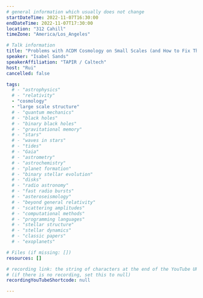```yaml
---
# general information which usually does not change
startDateTime: 2022-11-07T16:30:00
endDateTime: 2022-11-07T17:30:00
location: "312 Cahill"
timeZone: "America/Los_Angeles"

# Talk information
title: "Problems with ΛCDM Cosmology on Small Scales (and How to Fix Them)"
speaker: "Isabel Sands"
speakerAffiliation: "TAPIR / Caltech"
host: "Rui"
cancelled: false

tags:
  # - "astrophysics"
  # - "relativity"
  - "cosmology"
  - "large scale structure"
  # - "quantum mechanics"
  # - "black holes"
  # - "binary black holes"
  # - "gravitational memory"
  # - "stars"
  # - "waves in stars"
  # - "tides"
  # - "Gaia"
  # - "astrometry"
  # - "astrochemistry"
  # - "planet formation"
  # - "binary stellar evolution"
  # - "disks"
  # - "radio astronomy"
  # - "fast radio bursts"
  # - "asteroseismology"
  # - "beyond general relativity"
  # - "scattering amplitudes"
  # - "computational methods"
  # - "programming languages"
  # - "stellar structure"
  # - "stellar dynamics"
  # - "classic papers"
  # - "exoplanets"

# Files (if missing: [])
resources: []

# recording link: the string of characters at the end of the YouTube URL
# (if there is no recording, set this to null)
recordingYouTubeShortcode: null

---
```



